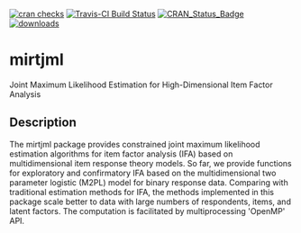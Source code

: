 [![cran checks](https://cranchecks.info/badges/summary/mirtjml)](https://cran.r-project.org/web/checks/check_results_mirtjml.html)
[![Travis-CI Build Status](https://travis-ci.com/slzhang-fd/mirtjml.svg?branch=master)](https://travis-ci.com/slzhang-fd/mirtjml)
[![CRAN\_Status\_Badge](http://www.r-pkg.org/badges/version/mirtjml)](https://cran.r-project.org/package=mirtjml)
[![downloads](http://cranlogs.r-pkg.org/badges/mirtjml)](https://www.rdocumentation.org/trends)
# mirtjml

Joint Maximum Likelihood Estimation for High-Dimensional Item Factor Analysis

## Description

The mirtjml package provides constrained joint maximum likelihood estimation
algorithms for item factor analysis (IFA) based on multidimensional item response theory
models. So far, we provide functions for exploratory and confirmatory IFA based on the 
multidimensional two parameter logistic (M2PL) model for binary response data. Comparing 
with traditional estimation methods for IFA, the methods implemented in this package scale
better to data with large numbers of respondents, items, and latent factors. The computation
is facilitated by multiprocessing 'OpenMP' API.
